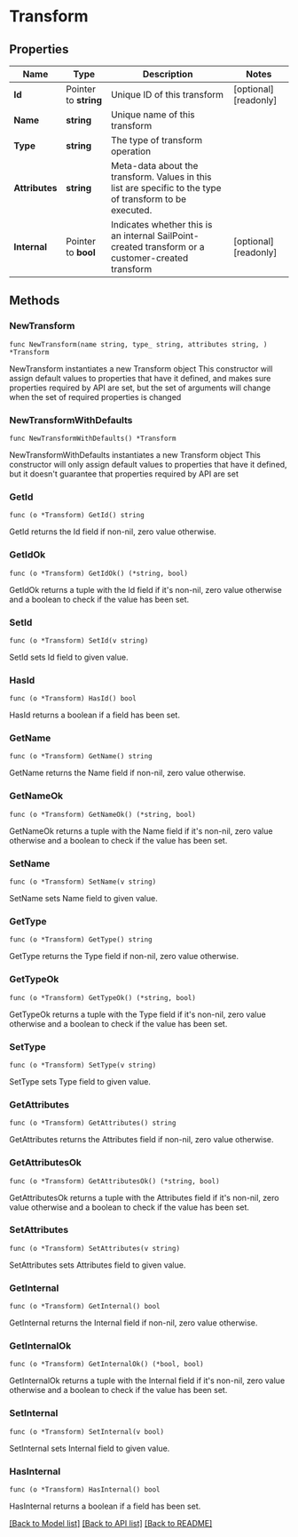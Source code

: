 # Transform

## Properties

Name | Type | Description | Notes
------------ | ------------- | ------------- | -------------
**Id** | Pointer to **string** | Unique ID of this transform | [optional] [readonly] 
**Name** | **string** | Unique name of this transform | 
**Type** | **string** | The type of transform operation | 
**Attributes** | **string** | Meta-data about the transform. Values in this list are specific to the type of transform to be executed. | 
**Internal** | Pointer to **bool** | Indicates whether this is an internal SailPoint-created transform or a customer-created transform | [optional] [readonly] 

## Methods

### NewTransform

`func NewTransform(name string, type_ string, attributes string, ) *Transform`

NewTransform instantiates a new Transform object
This constructor will assign default values to properties that have it defined,
and makes sure properties required by API are set, but the set of arguments
will change when the set of required properties is changed

### NewTransformWithDefaults

`func NewTransformWithDefaults() *Transform`

NewTransformWithDefaults instantiates a new Transform object
This constructor will only assign default values to properties that have it defined,
but it doesn't guarantee that properties required by API are set

### GetId

`func (o *Transform) GetId() string`

GetId returns the Id field if non-nil, zero value otherwise.

### GetIdOk

`func (o *Transform) GetIdOk() (*string, bool)`

GetIdOk returns a tuple with the Id field if it's non-nil, zero value otherwise
and a boolean to check if the value has been set.

### SetId

`func (o *Transform) SetId(v string)`

SetId sets Id field to given value.

### HasId

`func (o *Transform) HasId() bool`

HasId returns a boolean if a field has been set.

### GetName

`func (o *Transform) GetName() string`

GetName returns the Name field if non-nil, zero value otherwise.

### GetNameOk

`func (o *Transform) GetNameOk() (*string, bool)`

GetNameOk returns a tuple with the Name field if it's non-nil, zero value otherwise
and a boolean to check if the value has been set.

### SetName

`func (o *Transform) SetName(v string)`

SetName sets Name field to given value.


### GetType

`func (o *Transform) GetType() string`

GetType returns the Type field if non-nil, zero value otherwise.

### GetTypeOk

`func (o *Transform) GetTypeOk() (*string, bool)`

GetTypeOk returns a tuple with the Type field if it's non-nil, zero value otherwise
and a boolean to check if the value has been set.

### SetType

`func (o *Transform) SetType(v string)`

SetType sets Type field to given value.


### GetAttributes

`func (o *Transform) GetAttributes() string`

GetAttributes returns the Attributes field if non-nil, zero value otherwise.

### GetAttributesOk

`func (o *Transform) GetAttributesOk() (*string, bool)`

GetAttributesOk returns a tuple with the Attributes field if it's non-nil, zero value otherwise
and a boolean to check if the value has been set.

### SetAttributes

`func (o *Transform) SetAttributes(v string)`

SetAttributes sets Attributes field to given value.


### GetInternal

`func (o *Transform) GetInternal() bool`

GetInternal returns the Internal field if non-nil, zero value otherwise.

### GetInternalOk

`func (o *Transform) GetInternalOk() (*bool, bool)`

GetInternalOk returns a tuple with the Internal field if it's non-nil, zero value otherwise
and a boolean to check if the value has been set.

### SetInternal

`func (o *Transform) SetInternal(v bool)`

SetInternal sets Internal field to given value.

### HasInternal

`func (o *Transform) HasInternal() bool`

HasInternal returns a boolean if a field has been set.


[[Back to Model list]](../README.md#documentation-for-models) [[Back to API list]](../README.md#documentation-for-api-endpoints) [[Back to README]](../README.md)


